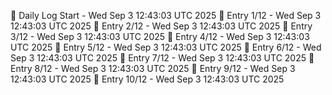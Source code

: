 📅 Daily Log Start - Wed Sep  3 12:43:03 UTC 2025
📌 Entry 1/12 - Wed Sep  3 12:43:03 UTC 2025
📌 Entry 2/12 - Wed Sep  3 12:43:03 UTC 2025
📌 Entry 3/12 - Wed Sep  3 12:43:03 UTC 2025
📌 Entry 4/12 - Wed Sep  3 12:43:03 UTC 2025
📌 Entry 5/12 - Wed Sep  3 12:43:03 UTC 2025
📌 Entry 6/12 - Wed Sep  3 12:43:03 UTC 2025
📌 Entry 7/12 - Wed Sep  3 12:43:03 UTC 2025
📌 Entry 8/12 - Wed Sep  3 12:43:03 UTC 2025
📌 Entry 9/12 - Wed Sep  3 12:43:03 UTC 2025
📌 Entry 10/12 - Wed Sep  3 12:43:03 UTC 2025
